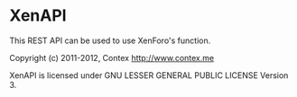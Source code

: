 XenAPI
==========

This REST API can be used to use XenForo's function.

Copyright (c) 2011-2012, Contex <http://www.contex.me>

XenAPI is licensed under GNU LESSER GENERAL PUBLIC LICENSE Version 3.